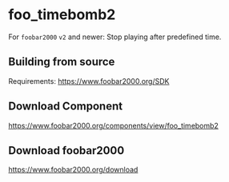 # foo_timebomb2
For `foobar2000` `v2` and newer: Stop playing after predefined time.

## Building from source
Requirements:
https://www.foobar2000.org/SDK

## Download Component
https://www.foobar2000.org/components/view/foo_timebomb2

## Download foobar2000
https://www.foobar2000.org/download
